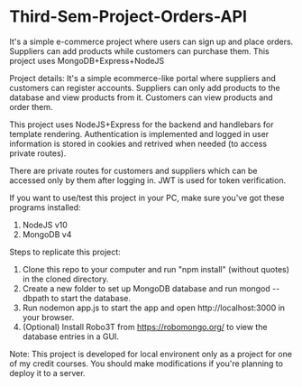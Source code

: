 # Third-Sem-Project-Orders-API
It's a simple e-commerce project where users can sign up and place orders. Suppliers can add products while customers can purchase them. This project uses MongoDB+Express+NodeJS

Project details:
It's a simple ecommerce-like portal where suppliers and customers can register accounts. Suppliers can only add products to the database and view products from it. Customers can view products and order them.

This project uses NodeJS+Express for the backend and handlebars for template rendering. Authentication is implemented and logged in user information is stored in cookies and retrived when needed (to access private routes).

There are private routes for customers and suppliers which can be accessed only by them after logging in. JWT is used for token verification.

If you want to use/test this project in your PC, make sure you've got these programs installed:
 1. NodeJS v10
 2. MongoDB v4
 
 Steps to replicate this project:
 
 1. Clone this repo to your computer and run "npm install" (without quotes) in the cloned directory.
 2. Create a new folder to set up MongoDB database and run mongod --dbpath <PATH> to start the database.
 3. Run nodemon app.js to start the app and open http://localhost:3000 in your browser.
 4. (Optional) Install Robo3T from https://robomongo.org/ to view the database entries in a GUI.
 
 Note: This project is developed for local environent only as a project for one of my credit courses. You should make modifications if you're planning to deploy it to a server.
 
